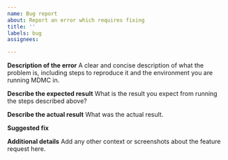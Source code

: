 ```yaml
---
name: Bug report
about: Report an error which requires fixing
title: ''
labels: bug
assignees:

---
```


**Description of the error**
A clear and concise description of what the problem is, including steps to reproduce it and the environment you are running MDMC in.

**Describe the expected result**
What is the result you expect from running the steps described above?

**Describe the actual result**
What was the actual result.

**Suggested fix**

**Additional details**
Add any other context or screenshots about the feature request here.
